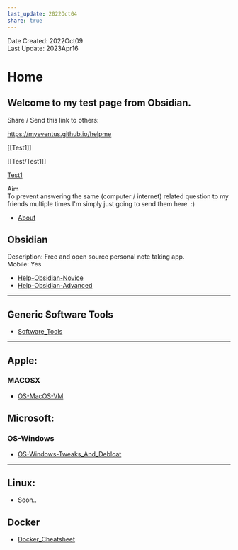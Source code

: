 ```yaml
---  
last_update: 2022Oct04  
share: true    
---  
```

  
Date Created: 2022Oct09  
Last Update: 2023Apr16  
  
  
# Home 
  
## Welcome to my test page from Obsidian.   
  
Share / Send this link to others:  
  
<a href="https://myeventus.github.io/helpme">https://myeventus.github.io/helpme</a>  

[[Test1]]

[[Test/Test1]]

[Test1](Test/Test1.md)


  
Aim  
To prevent answering the same (computer / internet) related question to my friends multiple times I'm simply just going to send them here. :)  
  
  
- [About](./About.md)  
  
## Obsidian  
Description: Free and open source personal note taking app.  
Mobile: Yes  
- [Help-Obsidian-Novice](./Help-Obsidian-Novice.md)  
- [Help-Obsidian-Advanced](./Help-Obsidian-Advanced.md)  
  
---  
  
## Generic Software Tools  
- [Software_Tools](./Software_Tools.md)  
  
---  
## Apple:  
  
### MACOSX  
- [OS-MacOS-VM](./OS-MacOS-VM.md)  
  
  
## Microsoft:  
### OS-Windows  
- [OS-Windows-Tweaks_And_Debloat](./OS-Windows-Tweaks_And_Debloat.md)  
  
---  
  
## Linux:  
- Soon..  
  
  
## Docker  
- [Docker_Cheatsheet](./Docker_Cheatsheet.md)  
